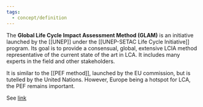 ```yaml
---
tags:
  - concept/definition
---
```

The **Global Life Cycle Impact Assessment Method (GLAM)** is an initiative launched by the [[UNEP]] under the [[UNEP-SETAC Life Cycle Initiative]] program. Its goal is to provide a consensual, global, extensive LCIA method representative of the current state of the art in LCA.
It includes many experts in the field and other stakeholders.

It is similar to the [[PEF method]], launched by the EU commission, but is tutelled by the United Nations. However, Europe being a hotspot for LCA, the PEF remains important.

See [link](https://www.lifecycleinitiative.org/global-life-cycle-impact-assessment-method-glam-launched-at-setac-europe-26th-lca-symposium/)